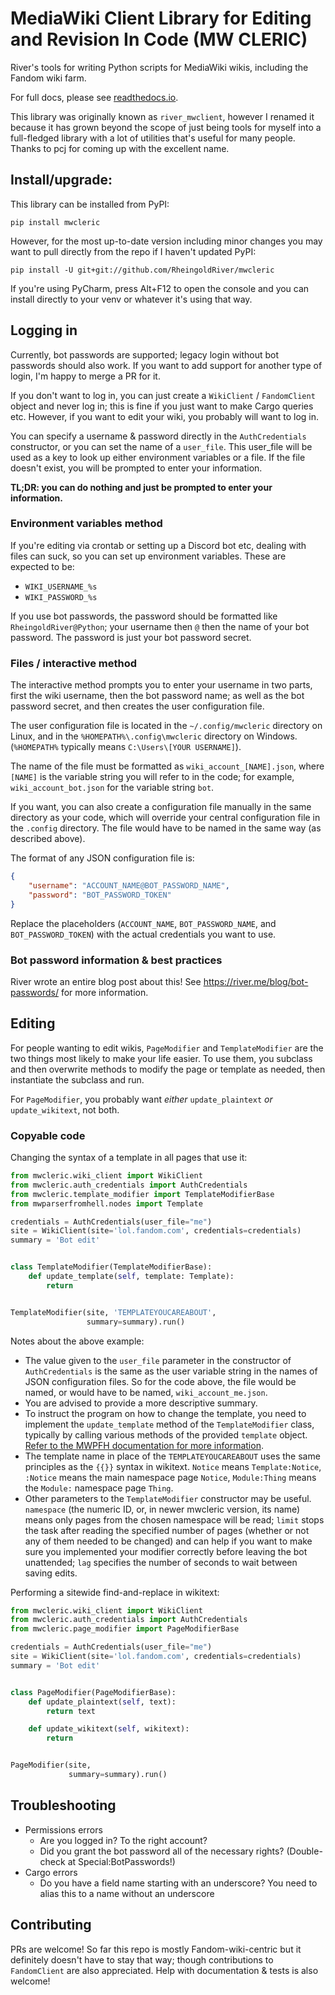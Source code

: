 # MediaWiki Client Library for Editing and Revision In Code (MW CLERIC)

River's tools for writing Python scripts for MediaWiki wikis, including the Fandom wiki farm.

For full docs, please see [readthedocs.io](https://mwcleric.readthedocs.io/en/latest/index.html).

This library was originally known as `river_mwclient`, however I renamed it because it has grown beyond the scope of just being tools for myself into a full-fledged library with a lot of utilities that's useful for many people. Thanks to pcj for coming up with the excellent name.

## Install/upgrade:
This library can be installed from PyPI:
```
pip install mwcleric
```

However, for the most up-to-date version including minor changes you may want to pull directly from the repo if I haven't updated PyPI:
```
pip install -U git+git://github.com/RheingoldRiver/mwcleric
```

If you're using PyCharm, press Alt+F12 to open the console and you can install directly to your venv or whatever it's using that way.

## Logging in

Currently, bot passwords are supported; legacy login without bot passwords should also work. If you want to add support for another type of login, I'm happy to merge a PR for it.

If you don't want to log in, you can just create a `WikiClient` / `FandomClient` object and never log in; this is fine if you just want to make Cargo queries etc. However, if you want to edit your wiki, you probably will want to log in.

You can specify a username & password directly in the `AuthCredentials` constructor, or you can set the name of a `user_file`. This user_file will be used as a key to look up either environment variables or a file. If the file doesn't exist, you will be prompted to enter your information.

**TL;DR: you can do nothing and just be prompted to enter your information.**

### Environment variables method

If you're editing via crontab or setting up a Discord bot etc, dealing with files can suck, so you can set up environment variables. These are expected to be:

* `WIKI_USERNAME_%s`
* `WIKI_PASSWORD_%s`

If you use bot passwords, the password should be formatted like `RheingoldRiver@Python`; your username then `@` then the name of your bot password. The password is just your bot password secret.

### Files / interactive method
The interactive method prompts you to enter your username in two parts, first the wiki username, then the bot password name; as well as the bot password secret, and then creates the user configuration file.

The user configuration file is located in the `~/.config/mwcleric` directory on Linux, and in the `%HOMEPATH%\.config\mwcleric` directory on Windows. (`%HOMEPATH%` typically means `C:\Users\[YOUR USERNAME]`).

The name of the file must be formatted as `wiki_account_[NAME].json`, where `[NAME]` is the variable string you will refer to in the code; for example, `wiki_account_bot.json` for the variable string `bot`.

If you want, you can also create a configuration file manually in the same directory as your code, which will override your central configuration file in the `.config` directory. The file would have to be named in the same way (as described above).

The format of any JSON configuration file is:

```json
{
    "username": "ACCOUNT_NAME@BOT_PASSWORD_NAME",
    "password": "BOT_PASSWORD_TOKEN"
}
```
Replace the placeholders (`ACCOUNT_NAME`, `BOT_PASSWORD_NAME`, and `BOT_PASSWORD_TOKEN`) with the actual credentials you want to use.

### Bot password information & best practices
River wrote an entire blog post about this! See https://river.me/blog/bot-passwords/ for more information.

## Editing
For people wanting to edit wikis, `PageModifier` and `TemplateModifier` are the two things most likely to make your life easier. To use them, you subclass and then overwrite methods to modify the page or template as needed, then instantiate the subclass and run. 

For `PageModifier`, you probably want *either* `update_plaintext` *or* `update_wikitext`, not both.
### Copyable code 
Changing the syntax of a template in all pages that use it:
```python
from mwcleric.wiki_client import WikiClient
from mwcleric.auth_credentials import AuthCredentials
from mwcleric.template_modifier import TemplateModifierBase
from mwparserfromhell.nodes import Template

credentials = AuthCredentials(user_file="me")
site = WikiClient(site='lol.fandom.com', credentials=credentials)
summary = 'Bot edit'


class TemplateModifier(TemplateModifierBase):
	def update_template(self, template: Template):
		return


TemplateModifier(site, 'TEMPLATEYOUCAREABOUT',
                 summary=summary).run()

```
Notes about the above example:
 - The value given to the `user_file` parameter in the constructor of `AuthCredentials` is the same as the user variable string in the names of JSON configuration files. So for the code above, the file would be named, or would have to be named, `wiki_account_me.json`.
 - You are advised to provide a more descriptive summary.
 - To instruct the program on how to change the template, you need to implement the `update_template` method of the `TemplateModifier` class, typically by calling various methods of the provided `template` object. [Refer to the MWPFH documentation for more information](https://mwparserfromhell.readthedocs.io/en/latest/api/mwparserfromhell.nodes.html#module-mwparserfromhell.nodes.template).
 - The template name in place of the `TEMPLATEYOUCAREABOUT` uses the same principles as the `{{}}` syntax in wikitext. `Notice` means `Template:Notice`, `:Notice` means the main namespace page `Notice`, `Module:Thing` means the `Module:` namespace page `Thing`.
 - Other parameters to the `TemplateModifier` constructor may be useful. `namespace` (the numeric ID, or, in newer mwcleric version, its name) means only pages from the chosen namespace will be read; `limit` stops the task after reading the specified number of pages (whether or not any of them needed to be changed) and can help if you want to make sure you implemented your modifier correctly before leaving the bot unattended; `lag` specifies the number of seconds to wait between saving edits.

Performing a sitewide find-and-replace in wikitext: 
```python
from mwcleric.wiki_client import WikiClient
from mwcleric.auth_credentials import AuthCredentials
from mwcleric.page_modifier import PageModifierBase

credentials = AuthCredentials(user_file="me")
site = WikiClient(site='lol.fandom.com', credentials=credentials)
summary = 'Bot edit'


class PageModifier(PageModifierBase):
    def update_plaintext(self, text):
        return text

    def update_wikitext(self, wikitext):
        return


PageModifier(site,
             summary=summary).run()
```

## Troubleshooting
* Permissions errors
    * Are you logged in? To the right account?
    * Did you grant the bot password all of the necessary rights? (Double-check at Special:BotPasswords!)
* Cargo errors
    * Do you have a field name starting with an underscore? You need to alias this to a name without an underscore

## Contributing
PRs are welcome! So far this repo is mostly Fandom-wiki-centric but it definitely doesn't have to stay that way; though contributions to `FandomClient` are also appreciated. Help with documentation & tests is also welcome!
